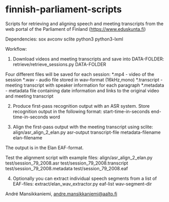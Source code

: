 # finnish-parliament-scripts
Scripts for retrieving and aligning speech and meeting transcripts from the web portal of the Parliament of Finland (https://www.eduskunta.fi)

Dependencies:
sox
avconv
sclite
python3
python3-lxml

Workflow:
1. Download videos and meeting transcripts and save into DATA-FOLDER:
retrieve/retrieve_sessions.py DATA-FOLDER

Four different files will be saved for each session:
*.mp4 - video of the session
*.wav - audio file stored in wav-format (16kHz,mono)
*.transcript - meeting transcript with speaker information for each paragraph
*.metadata - metadata file containing date information and links to the original video and meeting transcript

2. Produce first-pass recognition output with an ASR system. 
Store recognition output in the following format:
start-time-in-seconds end-time-in-seconds word

3. Align the first-pass output with the meeting transcript using sclite:
align/asr_align_2_elan.py asr-output transcript-file metadata-filename elan-filename

The output is in the Elan EAF-format.

Test the alignment script with example files:
align/asr_align_2_elan.py test/session_79_2008.asr test/session_79_2008.transcript test/session_79_2008.metadata test/session_79_2008.eaf

4. Optionally you can extract individual speech segments from a list of EAF-files:
extract/elan_wav_extractor.py eaf-list wav-segment-dir

André Mansikkaniemi, andre.mansikkaniemi@aalto.fi
